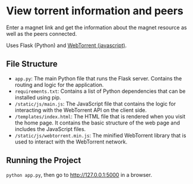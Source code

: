 # View torrent information and peers

Enter a magnet link and get the information about the magnet resource as well as the peers connected.

Uses Flask (Python) and [WebTorrent (javascript)](https://github.com/webtorrent/webtorrent).

## File Structure

* `app.py`: The main Python file that runs the Flask server. Contains the routing and logic for the application.
* `requirements.txt`: Contains a list of Python dependencies that can be installed using pip.
* `/static/js/main.js`: The JavaScript file that contains the logic for interacting with the WebTorrent API on the client side.
* `/templates/index.html`: The HTML file that is rendered when you visit the home page. It contains the basic structure of the web page and includes the JavaScript files.
* `/static/js/webtorrent.min.js`: The minified WebTorrent library that is used to interact with the WebTorrent network.

## Running the Project

`python app.py`, then go to <http://127.0.0.1:5000> in a browser.
